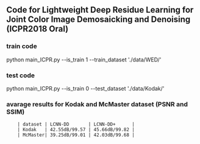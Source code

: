 ## Code for Lightweight Deep Residue Learning for Joint Color Image Demosaicking and Denoising (ICPR2018 Oral)


### train code

   python main_ICPR.py --is_train 1 --train_dataset './data/WED/'


### test code

   python main_ICPR.py --is_train 0 --test_dataset './data/Kodak/'


### avarage results for Kodak and McMaster dataset (PSNR and SSIM)

        | dataset | LCNN-DD       | LCNN-DD+      |
        | Kodak   | 42.55dB/99.57 | 45.66dB/99.82 |
        | McMaster| 39.25dB/99.01 | 42.03dB/99.68 |
  